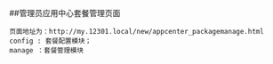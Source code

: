 ##管理员应用中心套餐管理页面
```
页面地址为：http://my.12301.local/new/appcenter_packagemanage.html
config : 套餐配置模块；
manage ：套餐管理模块
```